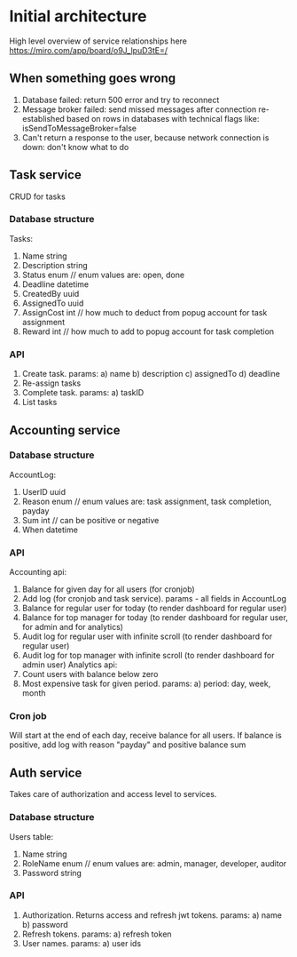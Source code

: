 # Initial architecture

High level overview of service relationships here https://miro.com/app/board/o9J_lpuD3tE=/

## When something goes wrong
1) Database failed: return 500 error and try to reconnect
2) Message broker failed: 
    send missed messages after connection re-established based on rows in databases with
    technical flags like: isSendToMessageBroker=false
3) Can't return a response to the user, because network connection is down: don't know what to do

## Task service

CRUD for tasks

### Database structure

Tasks:
1) Name string
2) Description string
3) Status enum // enum values are: open, done
4) Deadline datetime
5) CreatedBy uuid
6) AssignedTo uuid
7) AssignCost int // how much to deduct from popug account for task assignment
8) Reward int // how much to add to popug account for task completion

### API

1) Create task. params:
    a) name
    b) description
    c) assignedTo
    d) deadline
2) Re-assign tasks
3) Complete task. params:
    a) taskID
4) List tasks

## Accounting service

### Database structure

AccountLog:
1) UserID uuid
2) Reason enum // enum values are: task assignment, task completion, payday
3) Sum int // can be positive or negative
3) When datetime

### API

Accounting api:
1) Balance for given day for all users (for cronjob)
2) Add log (for cronjob and task service). params - all fields in AccountLog
3) Balance for regular user for today (to render dashboard for regular user)
4) Balance for top manager for today (to render dashboard for regular user, for admin and for analytics)
5) Audit log for regular user with infinite scroll (to render dashboard for regular user)
6) Audit log for top manager with infinite scroll (to render dashboard for admin user)
Analytics api:
1) Count users with balance below zero
2) Most expensive task for given period. params:
    a) period: day, week, month

### Cron job

Will start at the end of each day, receive balance for all users.
If balance is positive, add log with reason "payday" and positive balance sum

## Auth service

Takes care of authorization and access level to services.

### Database structure
Users table:
1) Name string
2) RoleName enum // enum values are: admin, manager, developer, auditor
3) Password string

### API
1) Authorization. Returns access and refresh jwt tokens. params:
    a) name
    b) password
2) Refresh tokens. params:
    a) refresh token
3) User names. params:
    a) user ids
